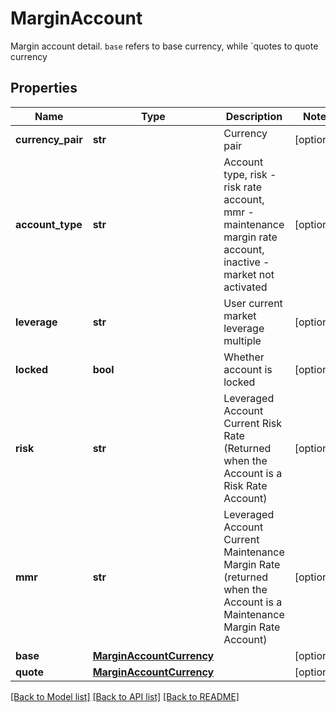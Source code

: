 # MarginAccount

Margin account detail. `base` refers to base currency, while `quotes to quote currency
## Properties
Name | Type | Description | Notes
------------ | ------------- | ------------- | -------------
**currency_pair** | **str** | Currency pair | [optional] 
**account_type** | **str** | Account type, risk - risk rate account, mmr - maintenance margin rate account, inactive - market not activated | [optional] 
**leverage** | **str** | User current market leverage multiple | [optional] 
**locked** | **bool** | Whether account is locked | [optional] 
**risk** | **str** | Leveraged Account Current Risk Rate (Returned when the Account is a Risk Rate Account) | [optional] 
**mmr** | **str** | Leveraged Account Current Maintenance Margin Rate (returned when the Account is a Maintenance Margin Rate Account) | [optional] 
**base** | [**MarginAccountCurrency**](MarginAccountCurrency.md) |  | [optional] 
**quote** | [**MarginAccountCurrency**](MarginAccountCurrency.md) |  | [optional] 

[[Back to Model list]](../README.md#documentation-for-models) [[Back to API list]](../README.md#documentation-for-api-endpoints) [[Back to README]](../README.md)


